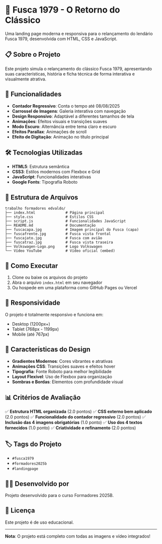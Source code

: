# 🚗 Fusca 1979 - O Retorno do Clássico

Uma landing page moderna e responsiva para o relançamento do lendário Fusca 1979, desenvolvida com HTML, CSS e JavaScript.

## 📋 Sobre o Projeto

Este projeto simula o relançamento do clássico Fusca 1979, apresentando suas características, história e ficha técnica de forma interativa e visualmente atrativa.

## 🎯 Funcionalidades

- **Contador Regressivo**: Conta o tempo até 08/08/2025
- **Carrossel de Imagens**: Galeria interativa com navegação
- **Design Responsivo**: Adaptável a diferentes tamanhos de tela
- **Animações**: Efeitos visuais e transições suaves
- **Modo Escuro**: Alternância entre tema claro e escuro
- **Efeitos Parallax**: Animações de scroll
- **Efeito de Digitação**: Animação no título principal

## 🛠️ Tecnologias Utilizadas

- **HTML5**: Estrutura semântica
- **CSS3**: Estilos modernos com Flexbox e Grid
- **JavaScript**: Funcionalidades interativas
- **Google Fonts**: Tipografia Roboto

## 📁 Estrutura de Arquivos

```
trabalho formadores edvaldo/
├── index.html              # Página principal
├── style.css               # Estilos CSS
├── script.js               # Funcionalidades JavaScript
├── README.md               # Documentação
├── fuscacapa.jpg           # Imagem principal do Fusca (capa)
├── fuscafrente.jpg         # Fusca vista frontal
├── fuscajato.jpg           # Fusca com avião
├── fuscatraz.jpg           # Fusca vista traseira
├── Volkswagen-Logo.png     # Logo Volkswagen
└── Vídeo YouTube           # Vídeo oficial (embed)
```

## 🚀 Como Executar

1. Clone ou baixe os arquivos do projeto
2. Abra o arquivo `index.html` em seu navegador
3. Ou hospede em uma plataforma como GitHub Pages ou Vercel

## 📱 Responsividade

O projeto é totalmente responsivo e funciona em:
- Desktop (1200px+)
- Tablet (768px - 1199px)
- Mobile (até 767px)

## 🎨 Características do Design

- **Gradientes Modernos**: Cores vibrantes e atrativas
- **Animações CSS**: Transições suaves e efeitos hover
- **Tipografia**: Fonte Roboto para melhor legibilidade
- **Layout Flexível**: Uso de Flexbox para organização
- **Sombras e Bordas**: Elementos com profundidade visual

## 📊 Critérios de Avaliação

✅ **Estrutura HTML organizada** (2.0 pontos)
✅ **CSS externo bem aplicado** (2.0 pontos)
✅ **Funcionalidade do contador regressivo** (2.0 pontos)
✅ **Inclusão das 4 imagens obrigatórias** (1.0 ponto)
✅ **Uso dos 4 textos fornecidos** (1.0 ponto)
✅ **Criatividade e refinamento** (2.0 pontos)

## 🏷️ Tags do Projeto

- `#fusca1979`
- `#formadores2025b`
- `#landingpage`

## 👨‍💻 Desenvolvido por

Projeto desenvolvido para o curso Formadores 2025B.

## 📄 Licença

Este projeto é de uso educacional.

---

**Nota**: O projeto está completo com todas as imagens e vídeo integrados! 